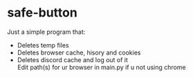 # safe-button
Just a simple program that:
- Deletes temp files
- Deletes browser cache, hisory and cookies
- Deletes discord cache and log out of it    
  Edit path(s) for ur browser in main.py if u not using chrome
